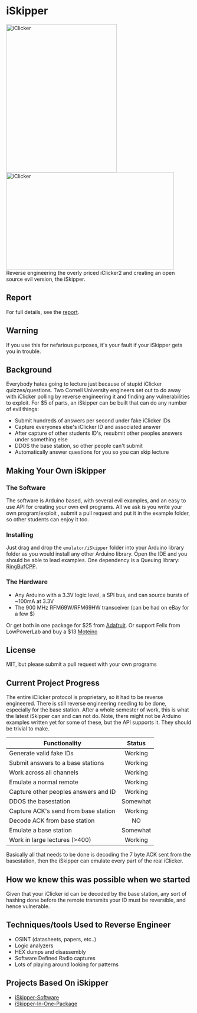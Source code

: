 # iSkipper
<img src="https://github.com/wizard97/iSkipper/blob/master/pics/IMG_20170425_002113.jpg?raw=true" alt="iClicker" width="300" height="400">
<img src="https://github.com/wizard97/iSkipper/blob/master/pics/96_8MS_AA_a.png" alt="iClicker" width="455" height="263">
Reverse engineering the overly priced iClicker2 and creating an open source evil version, the iSkipper.

## Report
For full details, see the [report](https://github.com/wizard97/iSkipper/releases/download/v1.0.0/iskipper.pdf).


## Warning
If you use this for nefarious purposes, it's your fault if your iSkipper gets you in trouble.

## Background
Everybody hates going to lecture just because of stupid iClicker quizzes/questions.
Two Cornell University engineers set out to do away with iClicker polling by reverse engineering it
and finding any vulnerabilities to exploit. For $5 of parts, an iSkipper can be built that
can do any number of evil things:
* Submit hundreds of answers per second under fake iClicker IDs
* Capture everyones else's iClicker ID and associated answer
* After capture of other students ID's, resubmit other peoples answers under something else
* DDOS the base station, so other people can't submit
* Automatically answer questions for you so you can skip lecture


## Making Your Own iSkipper

### The Software
The software is Arduino based, with several evil examples, and an easy to use API
for creating your own evil programs. All we ask is you write your own program/exploit
, submit a pull request and put it in the example folder, so other students can enjoy it too.

### Installing
Just drag and drop the `emulator/iSkipper` folder into your Arduino library folder as you
would install any other Arduino library. Open the IDE and you should be able to lead examples.
One dependency is a Queuing library: [RingBufCPP](https://github.com/wizard97/Embedded_RingBuf_CPP).

### The Hardware
* Any Arduino with a 3.3V logic level, a SPI bus, and can source bursts of ~100mA at 3.3V
* The 900 MHz RFM69W/RFM69HW transceiver (can be had on eBay for a few $)

Or get both in one package for $25 from [Adafruit](https://learn.adafruit.com/adafruit-feather-m0-radio-with-rfm69-packet-radio/overview).
Or support Felix from LowPowerLab and buy a $13 [Moteino](https://lowpowerlab.com/shop/product/99)

## License
MIT, but please submit a pull request with your own programs

## Current Project Progress
The entire iClicker protocol is proprietary, so it had to be reverse engineered.
There is still reverse engineering needing to be done, especially for the base station.
After a whole semester of work, this is what the latest iSkipper can and can not do.
Note, there might not be Arduino examples written yet for some of these, but the API supports it. They should
be trivial to make.

| Functionality                        | Status           
| ------------------------------------ |:-------------:|
| Generate valid fake IDs              | Working       |
| Submit answers to a base stations    | Working       |
| Work across all channels             | Working       |
| Emulate a normal remote              | Working       |
| Capture other peoples answers and ID | Working       |
| DDOS the basestation                 | Somewhat      |
| Capture ACK's send from base station | Working       |
| Decode ACK from base station         | NO            |
| Emulate a base station               | Somewhat      |
| Work in large lectures  (>400)       | Working       |

Basically all that needs to be done is decoding the 7 byte ACK sent from the basestation,
then the iSkipper can emulate every part of the real iClicker.


## How we knew this was possible when we started
Given that your iClicker id can be decoded by the base station, any sort of hashing
done before the remote transmits your ID must be reversible, and hence vulnerable.

## Techniques/tools Used to Reverse Engineer
* OSINT (datasheets, papers, etc..)
* Logic analyzers
* HEX dumps and disassembly
* Software Defined Radio captures
* Lots of playing around looking for patterns

## Projects Based On iSkipper
* [iSkipper-Software](https://github.com/charlescao460/iSkipper-Software)
* [iSkipper-In-One-Package](https://github.com/charlescao460/iSkipper-In-One-Package)
